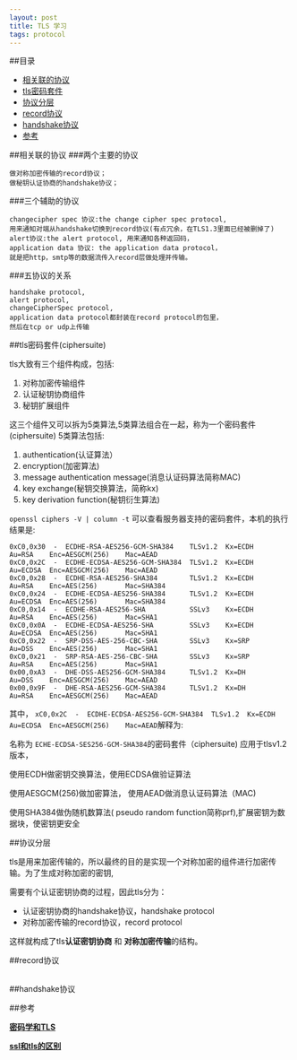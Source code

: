 ```yaml
---
layout: post
title: TLS 学习
tags: protocol 
---
```


##目录
* [相关联的协议](#协议)
* [tls密码套件](#ciphersuite)
* [协议分层](#协议分层)
* [record协议](#record)
* [handshake协议](#handshake)
* [参考](#参考)

<a id="协议"></a>
##相关联的协议
###两个主要的协议

```
做对称加密传输的record协议；
做秘钥认证协商的handshake协议；
```
###三个辅助的协议

```
changecipher spec 协议:the change cipher spec protocol,
用来通知对端从handshake切换到record协议(有点冗余，在TLS1.3里面已经被删掉了)
alert协议:the alert protocol, 用来通知各种返回码，
application data 协议: the application data protocol，
就是把http，smtp等的数据流传入record层做处理并传输。

```
###五协议的关系
```
handshake protocol,
alert protocol,
changeCipherSpec protocol,
application data protocol都封装在record protocol的包里，
然后在tcp or udp上传输
```
<a id="ciphersuite"></a>
##tls密码套件(ciphersuite)

tls大致有三个组件构成，包括:
1. 对称加密传输组件
2. 认证秘钥协商组件
3. 秘钥扩展组件

这三个组件又可以拆为5类算法,5类算法组合在一起，称为一个密码套件(ciphersuite)
5类算法包括:
1. authentication(认证算法）
2. encryption(加密算法)
3. message authentication message(消息认证码算法简称MAC)
4. key exchange(秘钥交换算法，简称kx)
5. key derivation function(秘钥衍生算法)

`openssl ciphers -V | column -t` 可以查看服务器支持的密码套件，本机的执行结果是:

```
0xC0,0x30  -  ECDHE-RSA-AES256-GCM-SHA384    TLSv1.2  Kx=ECDH        Au=RSA    Enc=AESGCM(256)    Mac=AEAD
0xC0,0x2C  -  ECDHE-ECDSA-AES256-GCM-SHA384  TLSv1.2  Kx=ECDH        Au=ECDSA  Enc=AESGCM(256)    Mac=AEAD
0xC0,0x28  -  ECDHE-RSA-AES256-SHA384        TLSv1.2  Kx=ECDH        Au=RSA    Enc=AES(256)       Mac=SHA384
0xC0,0x24  -  ECDHE-ECDSA-AES256-SHA384      TLSv1.2  Kx=ECDH        Au=ECDSA  Enc=AES(256)       Mac=SHA384
0xC0,0x14  -  ECDHE-RSA-AES256-SHA           SSLv3    Kx=ECDH        Au=RSA    Enc=AES(256)       Mac=SHA1
0xC0,0x0A  -  ECDHE-ECDSA-AES256-SHA         SSLv3    Kx=ECDH        Au=ECDSA  Enc=AES(256)       Mac=SHA1
0xC0,0x22  -  SRP-DSS-AES-256-CBC-SHA        SSLv3    Kx=SRP         Au=DSS    Enc=AES(256)       Mac=SHA1
0xC0,0x21  -  SRP-RSA-AES-256-CBC-SHA        SSLv3    Kx=SRP         Au=RSA    Enc=AES(256)       Mac=SHA1
0x00,0xA3  -  DHE-DSS-AES256-GCM-SHA384      TLSv1.2  Kx=DH          Au=DSS    Enc=AESGCM(256)    Mac=AEAD
0x00,0x9F  -  DHE-RSA-AES256-GCM-SHA384      TLSv1.2  Kx=DH          Au=RSA    Enc=AESGCM(256)    Mac=AEAD
```

其中， `xC0,0x2C  -  ECDHE-ECDSA-AES256-GCM-SHA384  TLSv1.2  Kx=ECDH        Au=ECDSA  Enc=AESGCM(256)    Mac=AEAD`解释为:

名称为 `ECHE-ECDSA-SES256-GCM-SHA384`的密码套件（ciphersuite) 应用于tlsv1.2版本，

使用ECDH做密钥交换算法，使用ECDSA做验证算法

使用AESGCM(256)做加密算法， 使用AEAD做消息认证码算法（MAC)

使用SHA384做伪随机数算法( pseudo random function简称prf),扩展密钥为数据块，使密钥更安全

<a id="协议分层"></a>
##协议分层

tls是用来加密传输的，所以最终的目的是实现一个对称加密的组件进行加密传输。为了生成对称加密的密钥,

需要有个认证密钥协商的过程，因此tls分为：

* 认证密钥协商的handshake协议，handshake protocol
* 对称加密传输的record协议，record protocol

这样就构成了tls**认证密钥协商** 和 **对称加密传输**的结构。

<a id="record"></a>
##record协议

<a id="handshake"></a>    
##handshake协议



<a id="参考"></a>
##参考

[**密码学和TLS**](https://blog.helong.info/blog/2015/09/06/tls-protocol-analysis-and-crypto-protocol-design/)

[**ssl和tls的区别**](http://kb.cnblogs.com/page/197396/)
